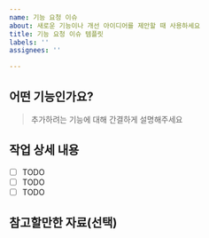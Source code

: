 ```yaml
---
name: 기능 요청 이슈
about: 새로운 기능이나 개선 아이디어를 제안할 때 사용하세요
title: 기능 요청 이슈 템플릿
labels: ''
assignees: ''

---
```


## 어떤 기능인가요?

> 추가하려는 기능에 대해 간결하게 설명해주세요

## 작업 상세 내용

- [ ] TODO
- [ ] TODO
- [ ] TODO

## 참고할만한 자료(선택)
